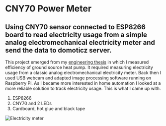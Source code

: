 # CNY70 Power Meter
## Using CNY70 sensor connected to ESP8266 board to read electricity usage from a simple analog electromechanical electricity meter and send the data to domoticz server.

This project emerged from my [engineering thesis](https://pawelwnuk.pl/files/Pawel%20Wnuk%20-%20Praca%20inzynierska.pdf) in which I measured efficiency of ground source heat pump. 
It required measuring electricity usage from a classic analog electromechanical electricity meter. Back then I used USB webcam and adapted image processing software running on Raspberry Pi. 
As I became more interested in home automation I looked at a more reliable solution to track electricity usage. This is what I came up with.

1. ESP8266
2. CNY70 and 2 LEDs
3. Cardboard, hot glue and black tape

![Electricity meter](http://pawelwnuk.pl/files/electricity-meter.JPG "Electricity meter")
